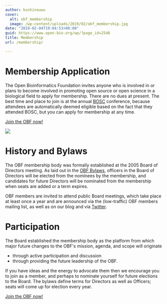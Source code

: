 ```yaml
---
author: kushinauwu
cover:
  alt: obf_membership
  image: /wp-content/uploads/2019/02/obf_membership.jpg
date: "2019-02-04T19:04:53+00:00"
guid: https://www.open-bio.org/wp/?page_id=2546
title: Membership
url: /membership/

---
```

# Membership Application

The Open Bioinformatics Foundation invites anyone who is involved in or plans to become involved in promoting open source or open science in a biological field to apply for membership. There are no dues at present. The best time and place to join is at the annual [BOSC](/events/bosc/) conference, because attendees are automatically deemed eligible based on the fact that they attended BOSC, but you can apply for membership at any time.

[Join the OBF now!](https://docs.google.com/forms/d/e/1FAIpQLSflxafcgc7BOLEgppy3h_yMWCIkV_9lJB3Z0a0Y2cJ63sRK-Q/viewform)

![](wp/wp-content/uploads/2019/02/obf_membership.jpg)

# History and Bylaws

The OBF membership body was formally established at the 2005 Board of Directors meeting. As laid out in the [OBF Bylaws](https://github.com/OBF/obf-docs/blob/master/OBF%20Bylaws.md), officers in the Board of Directors will be elected from the nominees by the membership, and candidates for future Directors will be nominated from the membership when seats are added or a term expires.

OBF members are invited to attend public Board meetings, which take place at least once a year and are announced via the (low-traffic) OBF members mailing list, as well as on our blog and via [Twitter](https://twitter.com/obf_news).

# Participation

The Board established the membership body as the platform from which major future changes to the OBF's mission, agenda, and scope will originate

- through active participation and discussion
- through providing the future leadership of the OBF.

If you have ideas and the energy to advocate them then we encourage you to join as a member, and perhaps to nominate yourself for future elections to the Board. The bylaws define terms for Directors as well as Officers; seats will come up for election every year.

[Join the OBF now!](https://docs.google.com/forms/d/e/1FAIpQLSflxafcgc7BOLEgppy3h_yMWCIkV_9lJB3Z0a0Y2cJ63sRK-Q/viewform)
